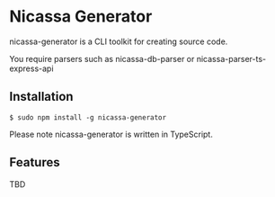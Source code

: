 # Nicassa Generator

nicassa-generator is a CLI toolkit for creating source code.

You require parsers such as nicassa-db-parser or nicassa-parser-ts-express-api

## Installation

`$ sudo npm install -g nicassa-generator`

Please note nicassa-generator is written in TypeScript.

## Features

TBD
